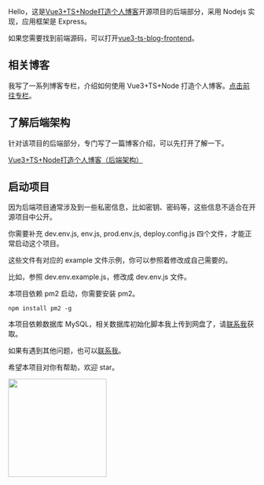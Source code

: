 Hello，这是[Vue3+TS+Node打造个人博客](https://juejin.cn/post/7066966456638013477)开源项目的后端部分，采用 Nodejs 实现，应用框架是 Express。

如果您需要找到前端源码，可以打开[vue3-ts-blog-frontend](https://github.com/cumt-robin/vue3-ts-blog-frontend)。

## 相关博客

我写了一系列博客专栏，介绍如何使用 Vue3+TS+Node 打造个人博客。[点击前往专栏]([Vue3+TS+Node打造个人博客](https://juejin.cn/post/7066966456638013477))。

## 了解后端架构

针对该项目的后端部分，专门写了一篇博客介绍，可以先打开了解一下。

[Vue3+TS+Node打造个人博客（后端架构）](https://juejin.cn/post/7072903323128594462)

## 启动项目

因为后端项目通常涉及到一些私密信息，比如密钥、密码等，这些信息不适合在开源项目中公开。

你需要补充 dev.env.js, env.js, prod.env.js, deploy.config.js 四个文件，才能正常启动这个项目。

这些文件有对应的 example 文件示例，你可以参照着修改成自己需要的。

比如，参照 dev.env.example.js，修改成 dev.env.js 文件。

本项目依赖 pm2 启动，你需要安装 pm2。

```
npm install pm2 -g
```

本项目依赖数据库 MySQL，相关数据库初始化脚本我上传到网盘了，请[联系我](https://qncdn.wbjiang.cn/%E5%85%AC%E4%BC%97%E5%8F%B7/qrcode_new.jpg)获取。

如果有遇到其他问题，也可以[联系我](https://qncdn.wbjiang.cn/%E5%85%AC%E4%BC%97%E5%8F%B7/qrcode_new.jpg)。

希望本项目对你有帮助，欢迎 star。

<img src="https://qncdn.wbjiang.cn/%E5%85%AC%E4%BC%97%E5%8F%B7/qrcode_new.jpg" style="width:200px;height:200px" />
